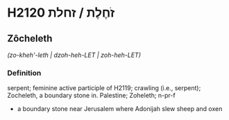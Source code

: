 # H2120 זֹחֶלֶת / זחלת

## Zôcheleth

_(zo-kheh'-leth | dzoh-heh-LET | zoh-heh-LET)_

### Definition

serpent; feminine active participle of H2119; crawling (i.e., serpent); Zocheleth, a boundary stone in. Palestine; Zoheleth; n-pr-f

- a boundary stone near Jerusalem where Adonijah slew sheep and oxen

